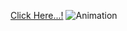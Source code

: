 [Click Here...!](https://aslihan06.github.io/ToDo/)
![Animation](https://user-images.githubusercontent.com/98950958/172866810-e294cdfc-9846-4173-b6b1-9f83bd7a7e74.gif)
